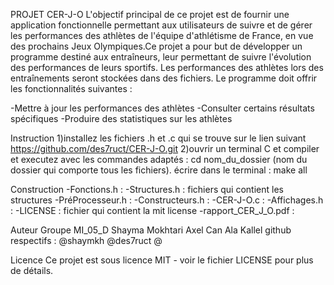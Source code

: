 PROJET CER-J-O
L'objectif principal de ce projet est de fournir une application fonctionnelle permettant aux utilisateurs de suivre et de gérer les performances des athlètes de l'équipe d'athlétisme de France, en vue des prochains Jeux Olympiques.Ce projet a pour but de développer un programme destiné aux entraîneurs, leur permettant de suivre l'évolution des performances de leurs sportifs. Les performances des athlètes lors des entraînements seront stockées dans des fichiers. Le programme doit offrir les fonctionnalités suivantes :

-Mettre à jour les performances des athlètes -Consulter certains résultats spécifiques -Produire des statistiques sur les athlètes

Instruction
1)installez les fichiers .h et .c qui se trouve sur le lien suivant https://github.com/des7ruct/CER-J-O.git 2)ouvrir un terminal C et compiler et executez avec les commandes adaptés : cd nom_du_dossier (nom du dossier qui comporte tous les fichiers). écrire dans le terminal : make all

Construction
-Fonctions.h : -Structures.h : fichiers qui contient les structures -PréProcesseur.h : -Constructeurs.h : -CER-J-O.c : -Affichages.h : -LICENSE : fichier qui contient la mit license -rapport_CER_J_O.pdf :

Auteur
Groupe MI_05_D Shayma Mokhtari Axel Can Ala Kallel github respectifs : @shaymkh @des7ruct @

Licence
Ce projet est sous licence MIT - voir le fichier LICENSE pour plus de détails.
